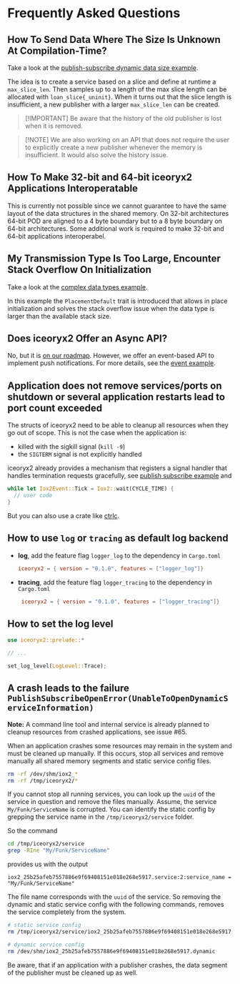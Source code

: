 # Frequently Asked Questions

## How To Send Data Where The Size Is Unknown At Compilation-Time?

Take a look at the
[publish-subscribe dynamic data size example](examples/rust/publish_subscribe_dynamic_data_size).

The idea is to create a service based on a slice and define at runtime a
`max_slice_len`. Then samples up to a length of the max slice length can be
allocated with `loan_slice{_uninit}`. When it turns out that the slice length is
insufficient, a new publisher with a larger `max_slice_len` can be created.

<!-- markdownlint-disable -->

> [!IMPORTANT] Be aware that the history of the old publisher is lost when it is
> removed.

> [!NOTE] We are also working on an API that does not require the user to
> explicitly create a new publisher whenever the memory is insufficient. It
> would also solve the history issue.

<!-- markdownlint-enable -->

## How To Make 32-bit and 64-bit iceoryx2 Applications Interoperatable

This is currently not possible since we cannot guarantee to have the same
layout of the data structures in the shared memory. On 32-bit architectures
64-bit POD are aligned to a 4 byte boundary but to a 8 byte boundary on
64-bit architectures. Some additional work is required to make 32-bit and
64-bit applications interoperabel.

## My Transmission Type Is Too Large, Encounter Stack Overflow On Initialization

Take a look at the
[complex data types example](examples/rust/complex_data_types).

In this example the `PlacementDefault` trait is introduced that allows in place
initialization and solves the stack overflow issue when the data type is larger
than the available stack size.

## Does iceoryx2 Offer an Async API?

No, but it is
[on our roadmap](https://github.com/eclipse-iceoryx/iceoryx2/issues/47).
However, we offer an event-based API to implement push notifications. For more
details, see the [event example](examples/rust/event).

## Application does not remove services/ports on shutdown or several application restarts lead to port count exceeded

The structs of iceoryx2 need to be able to cleanup all resources when they go
out of scope. This is not the case when the application is:

* killed with the sigkill signal (`kill -9`)
* the `SIGTERM` signal is not explicitly handled

iceoryx2 already provides a mechanism that registers a signal handler that
handles termination requests gracefully, see
[publish subscribe example](examples/rust/publish_subscribe) and

```rust
while let Iox2Event::Tick = Iox2::wait(CYCLE_TIME) {
  // user code
}
```

But you can also use a crate like [ctrlc](https://docs.rs/ctrlc/latest/ctrlc/).

## How to use `log` or `tracing` as default log backend

* **log**, add the feature flag `logger_log` to the dependency in `Cargo.toml`
    ```toml
    iceoryx2 = { version = "0.1.0", features = ["logger_log"]}
    ```
* **tracing**, add the feature flag `logger_tracing` to the dependency in
  `Cargo.toml`
    ```toml
     iceoryx2 = { version = "0.1.0", features = ["logger_tracing"]}
    ```

## How to set the log level

```rust
use iceoryx2::prelude::*

// ...

set_log_level(LogLevel::Trace);
```

## A crash leads to the failure `PublishSubscribeOpenError(UnableToOpenDynamicServiceInformation)`

**Note:** A command line tool and internal service is already planned to cleanup
resources from crashed applications, see issue #65.

When an application crashes some resources may remain in the system and must be
cleaned up manually. If this occurs, stop all services and remove manually all
shared memory segments and static service config files.

```sh
rm -rf /dev/shm/iox2_*
rm -rf /tmp/iceoryx2/*
```

If you cannot stop all running services, you can look up the `uuid` of the
service in question and remove the files manually. Assume, the service
`My/Funk/ServiceName` is corrupted. You can identify the static config by
grepping the service name in the `/tmp/iceoryx2/service` folder.

So the command

```sh
cd /tmp/iceoryx2/service
grep -RIne "My/Funk/ServiceName"
```

provides us with the output

```text
iox2_25b25afeb7557886e9f69408151e018e268e5917.service:2:service_name = "My/Funk/ServiceName"
```

The file name corresponds with the `uuid` of the service. So removing the
dynamic and static service config with the following commands, removes the
service completely from the system.

```sh
# static service config
rm /tmp/iceoryx2/service/iox2_25b25afeb7557886e9f69408151e018e268e5917.service

# dynamic service config
rm /dev/shm/iox2_25b25afeb7557886e9f69408151e018e268e5917.dynamic
```

Be aware, that if an application with a publisher crashes, the data segment of
the publisher must be cleaned up as well.
